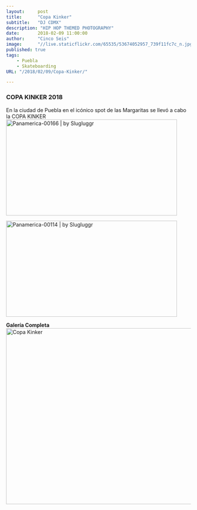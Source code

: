 ```yaml
---
layout:     post
title:      "Copa Kinker"
subtitle:   "DJ CDMX"
description: "HIP HOP THEMED PHOTOGRAPHY"
date:       2018-02-09 11:00:00
author:     "Cinco Seis"
image:      "//live.staticflickr.com/65535/53674052957_739f11fc7c_n.jpg"
published: true
tags:
    - Puebla
    - Skateboarding
URL: "/2018/02/09/Copa-Kinker/"

---
```


### COPA KINKER 2018

En la ciudad de Puebla en el icónico spot de las Margaritas se llevó a cabo la COPA KINKER
<img width="466" height="262" src="//live.staticflickr.com/65535/53674035412_5ec9e8e245_z.jpg" class="main-photo" alt="Panamerica-00166 | by Slugluggr">


<img width="466" height="262" src="//live.staticflickr.com/65535/53675267194_95d0c34baa_z.jpg" class="main-photo" alt="Panamerica-00114 | by Slugluggr">


**Galería Completa**
<a data-flickr-embed="true" href="https://www.flickr.com/photos/94024100@N03/albums/72177720316424515" title="Copa Kinker"><img src="https://live.staticflickr.com/65535/53675267249_7b644e85ce_z.jpg" width="640" height="480" alt="Copa Kinker"/></a><script async src="//embedr.flickr.com/assets/client-code.js" charset="utf-8"></script>